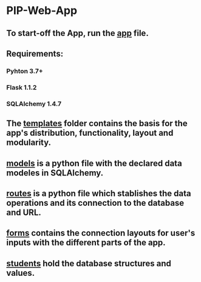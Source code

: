 # PIP-Web-App

## To start-off the App, run the [app](app.py) file. 

## Requirements:

### Pyhton 3.7+
### Flask 1.1.2
### SQLAlchemy 1.4.7

## The [templates](templates/) folder contains the basis for the app's distribution, functionality, layout and modularity.

## [models](models.py) is a python file with the declared data modeles in SQLAlchemy. 

## [routes](routes.py) is a python file which stablishes the data operations and its connection to the database and URL.

## [forms](formes.py) contains the connection layouts for user's inputs with the different parts of the app.

## [students](students.db) hold the database structures and values. 





